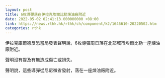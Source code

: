 ```yaml
---
layout: post
title: 6枚導彈落在伊拉克埃爾比勒煉油廠附近
date: 2022-05-02 02:41:13.000000000 +08:00
link: https://news.rthk.hk/rthk/ch/component/k2/1646610-20220502.htm
categories: rthk
---
```


伊拉克庫爾德反恐當局發表聲明說，6枚導彈周日落在北部城市埃爾比勒一座煉油廠附近。

聲明沒有提及有無造成傷亡或損失。

聲明說，這些導彈從尼尼微省發射，落在一座煉油廠附近。
